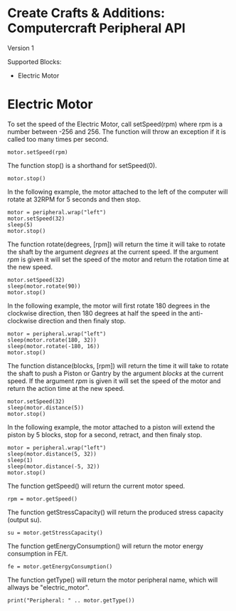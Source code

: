 # Create Crafts & Additions: Computercraft Peripheral API

Version 1

Supported Blocks:
- Electric Motor

# Electric Motor

To set the speed of the Electric Motor, call setSpeed(rpm) where rpm is a number between -256 and 256. The function will throw an exception if it is called too many times per second.
```
motor.setSpeed(rpm)
```
The function stop() is a shorthand for setSpeed(0).
```
motor.stop()
```
In the following example, the motor attached to the left of the computer will rotate at 32RPM for 5 seconds and then stop.
```
motor = peripheral.wrap("left")
motor.setSpeed(32)
sleep(5)
motor.stop()
```

The function rotate(degrees, [rpm]) will return the time it will take to rotate the shaft by the argument *degrees* at the current speed. If the argument *rpm* is given it will set the speed of the motor and return the rotation time at the new speed.
```
motor.setSpeed(32)
sleep(motor.rotate(90))
motor.stop()
```
In the following example, the motor will first rotate 180 degrees in the clockwise direction, then 180 degrees at half the speed in the anti-clockwise direction and then finaly stop.
```
motor = peripheral.wrap("left")
sleep(motor.rotate(180, 32))
sleep(motor.rotate(-180, 16))
motor.stop()
```

The function distance(blocks, [rpm]) will return the time it will take to rotate the shaft to push a Piston or Gantry by the argument *blocks* at the current speed. If the argument *rpm* is given it will set the speed of the motor and return the action time at the new speed.
```
motor.setSpeed(32)
sleep(motor.distance(5))
motor.stop()
```
In the following example, the motor attached to a piston will extend the piston by 5 blocks, stop for a second, retract, and then finaly stop.
```
motor = peripheral.wrap("left")
sleep(motor.distance(5, 32))
sleep(1)
sleep(motor.distance(-5, 32))
motor.stop()
```

The function getSpeed() will return the current motor speed.
```
rpm = motor.getSpeed()
```
The function getStressCapacity() will return the produced stress capacity (output su).
```
su = motor.getStressCapacity()
```
The function getEnergyConsumption() will return the motor energy consumption in FE/t.
```
fe = motor.getEnergyConsumption()
```
The function getType() will return the motor peripheral name, which will allways be "electric_motor".
```
print("Peripheral: " .. motor.getType())
```
